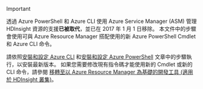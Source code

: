 > [!IMPORTANT]
> 透過 Azure PowerShell 和 Azure CLI 使用 Azure Service Manager (ASM) 管理 HDInsight 資源的支援**已被取代**，並已在 2017 年 1 月 1 日移除。 本文件中的步驟會使用可與 Azure Resource Manager 搭配使用的新 Azure PowerShell Cmdlet 和 Azure CLI 命令。
> 
> 請依照[安裝和設定 Azure CLI](../articles/cli-install-nodejs.md) 和[安裝和設定 Azure PowerShell](/powershell/azureps-cmdlets-docs) 文章中的步驟執行，以安裝最新版本。 如果您需要修改現有指令碼才能使用新的 Cmdlet 或新的 CLI 命令，請參閱 [移轉至以 Azure Resource Manager 為基礎的開發工具 (適用於 HDInsight 叢集)](../articles/hdinsight/hdinsight-hadoop-development-using-azure-resource-manager.md)。
> 
> 

